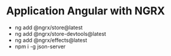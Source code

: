 # Application Angular with NGRX

- ng add @ngrx/store@latest
- ng add @ngrx/store-devtools@latest
- ng add @ngrx/effects@latest
- npm i -g json-server

